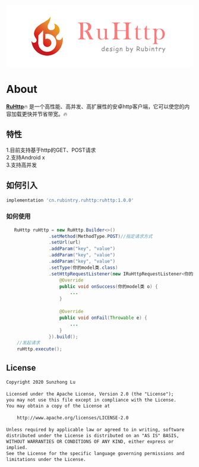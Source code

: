 [![logo](https://github.com/RubinTry/RuHttp/blob/master/repository/img/logo.png)](https://github.com/RubinTry/RuHttp)



# About
**[RuHttp][readme]**:fire: 是一个高性能、高并发、高扩展性的安卓http客户端，它可以使您的内容加载更快并节省带宽。:fire:

## 特性
1.目前支持基于http的GET、POST请求<br/>
2.支持Android x<br/>
3.支持高并发




## 如何引入
```groovy
implementation 'cn.rubintry.ruhttp:ruhttp:1.0.0'
```

### 如何使用
```java
   RuHttp ruHttp = new RuHttp.Builder<>()
                .setMethod(MethodType.POST)//指定请求方式
                .setUrl(url)
                .addParam("key", "value")
                .addParam("key", "value")
                .addParam("key", "value")
                .setType(你的model类.class)
                .setHttpRequestListener(new IRuHttpRequestListener<你的model类>() {
                    @Override
                    public void onSuccess(你的model类 o) {
                        ...
                    }

                    @Override
                    public void onFail(Throwable e) {
                        ...
                    }
                }).build();
    //发起请求
    ruHttp.execute();
```


## License
```text
Copyright 2020 Sunzhong Lu

Licensed under the Apache License, Version 2.0 (the "License");
you may not use this file except in compliance with the License.
You may obtain a copy of the License at

    http://www.apache.org/licenses/LICENSE-2.0

Unless required by applicable law or agreed to in writing, software
distributed under the License is distributed on an "AS IS" BASIS,
WITHOUT WARRANTIES OR CONDITIONS OF ANY KIND, either express or implied.
See the License for the specific language governing permissions and
limitations under the License.
```


[readme]: https://github.com/Rubintry/RuHttp
[auc]: https://github.com/Rubintry/RuHttp
[result]: https://android-arsenal.com/result?level=14
